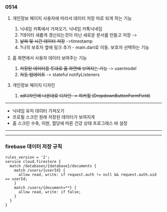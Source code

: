 ### 0514

1. 개인정보 페이지 사용자에 따라서 데이터 저장 따로 되게 하는 기능
   1. 닉네임 카톡에서 가져오기. 닉네임 카톡닉네임
   2. ?데이터 새롭게 갱신되는것이 아닌 새로운 문서를 만들고 저장 ->
   3. ~~날짜 및 시간 데이터 저장~~ ->timestamp
   4. ?나의 보호자 옆에 링크 추가 - main.dart로 이동. 보호자 선택하는 기능

  

2. 홈 화면에서 사용자 데이터 보여주는 기능
   1. ~~저장된 데이터를 토대로 홈 화면에 보여지는 기능~~ -> usermodel
   2. ~~자동 업데이트~~ -> stateful notifyListeners
5. 개인정보 페이지 디자인
   1. ~~xd디자인에 나온대로 디자인 -> 피커휠 (DropdownButtonFormField)~~

---

- 닉네임 유저 데이터 가져오기
- 프로필 스크린 원래 저장된 데이터가 보여지게
- 홈 스크린 수축, 이완, 혈당에 따른 건강 상태 프로그레스 바 설정


---
---

### firebase 데이터 저장 규칙
```
rules_version = '2';
service cloud.firestore {
  match /databases/{database}/documents {
    match /users/{userId} {
      allow read, write: if request.auth != null && request.auth.uid == userId;
    }
    match /users/{document=**} {
      allow read, write: if false;
    }
  }
}
```
